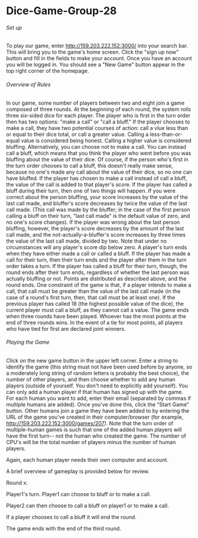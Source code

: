 # Dice-Game-Group-28

###### Set up
To play our game, enter http://159.203.222.152:3000/ into your search bar. This will bring you to the game's home screen. Click the "sign up now" button and fill in the fields to make your account. Once you have an account you will be logged in. You should see a
"New Game" button appear in the top right corner of the homepage.

###### Overview of Rules

In our game, some number of players between two and eight join a game composed of three rounds. At the beginning of each round, the system rolls three six-sided dice for each player. The player who is first in the turn order then has two options: "make a call" or "call a bluff." If the player chooses to make a call, they have two potential courses of action: call a vlue less than or equal to their dice total, or call a greater value. Calling a less-than-or-equal value is considered being honest. Calling a higher value is considered bluffing. Alternatively, you can choose not to make a call. You can instead call a bluff, which means that you think the player who went before you was bluffing about the value of their dice. Of course, if the person who's first in the turn order chooses to call a bluff, this doesn't really make sense, because no one's made any call about the value of their dice, so no one can have bluffed. If the player has chosen to make a call instead of call a bluff, the value of the call is added to that player's score. If the player has called a bluff during their turn, then one of two things will happen. If you were correct about the person bluffing, your score increases by the value of the last call made, and bluffer's score decreases by twice the value of the last call made. (This call was made by the bluffer; in the case of the first person calling a bluff on their turn, "last call made" is the default value of zero, and no one's score changes). If the player was wrong about the last person bluffing, however, the player's score decreases by the amount of the last call made, and the not-actually-a-bluffer's score increases by three times the value of the last call made, divided by two. Note that under no circumstances will any player's score dip below zero. A player's turn ends when they have either made a call or called a bluff. If the player has made a call for their turn, then their turn ends and the player after them in the turn order takes a turn. If the player has called a bluff for their turn, though, the round ends after their turn ends, regardless of whether the last person was actually bluffing or not. Points are distributed as described above, and the round ends. One constraint of the game is that, if a player intends to make a call, that call must be greater than the value of the last call made (in the case of a round's first turn, then, that call must be at least one). If the previous player has called 18 (the highest possible value of the dice), the current player must call a bluff, as they cannot call a value. The game ends when three rounds have been played. Whoever has the most points at the end of three rounds wins. In the event of a tie for most points, all players who have tied for first are declared joint winners.

###### Playing the Game

Click on the new game button in the upper left corner. Enter a string to identify the game (this string must not have been used before by anyone, so a moderately long string of random letters is probably the best choice), the number of other players, and then choose whether to add any human players (outside of yourself. You don't need to explicitly add yourself). You can only add a human player if that human has signed up with the game. For each human you want to add, enter their email (separated by commas if multiple humans are added). Once you've done this, click the "Start Game" button. Other humans join a game they have been added to by entering the URL of the game you've created in their computer/browser (for example, http://159.203.222.152:3000/games/207). Note that the turn order of multiple-human games is such that one of the added human players will have the first turn-- not the human who created the game. The number of CPU's will be the total number of players minus the number of human players.

Again, each human player needs their own computer and account. 

A brief overview of gameplay is provided below for review.

Round x: 

Player1's turn. Player1 can choose to bluff or to make a call. 
<end of player1s turn>

Player2 can then choose to call a bluff on player1 or to make a call. 
<end of player2s turn>

If a player chooses to call a bluff it will end the round. 

The game ends with the end of the third round.


